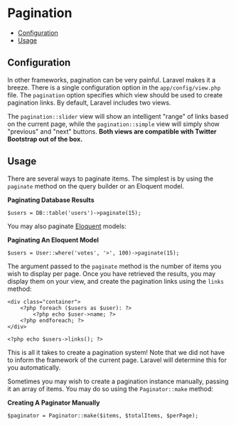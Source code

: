 # Pagination

- [Configuration](#configuration)
- [Usage](#usage)

<a name="configuration"></a>
## Configuration

In other frameworks, pagination can be very painful. Laravel makes it a breeze. There is a single configuration option in the `app/config/view.php` file. The `pagination` option specifies which view should be used to create pagination links. By default, Laravel includes two views.

The `pagination::slider` view will show an intelligent "range" of links based on the current page, while the `pagination::simple` view will simply show "previous" and "next" buttons. **Both views are compatible with Twitter Bootstrap out of the box.**

<a name="usage"></a>
## Usage

There are several ways to paginate items. The simplest is by using the `paginate` method on the query builder or an Eloquent model.

**Paginating Database Results**

	$users = DB::table('users')->paginate(15);

You may also paginate [Eloquent](/docs/eloquent) models:

**Paginating An Eloquent Model**

	$users = User::where('votes', '>', 100)->paginate(15);

The argument passed to the `paginate` method is the number of items you wish to display per page. Once you have retrieved the results, you may display them on your view, and create the pagination links using the `links` method:

	<div class="container">
		<?php foreach ($users as $user): ?>
			<?php echo $user->name; ?>
		<?php endforeach; ?>
	</div>

	<?php echo $users->links(); ?>

This is all it takes to create a pagination system! Note that we did not have to inform the framework of the current page. Laravel will determine this for you automatically.

Sometimes you may wish to create a pagination instance manually, passing it an array of items. You may do so using the `Paginator::make` method:

**Creating A Paginator Manually**

	$paginator = Paginator::make($items, $totalItems, $perPage);
